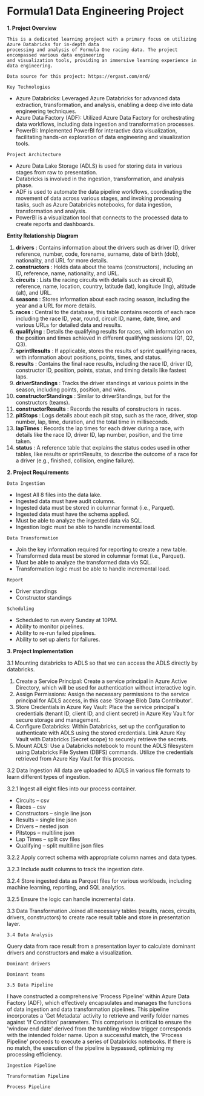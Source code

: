 # Formula1 Data Engineering Project

**1. Project Overview**

```
This is a dedicated learning project with a primary focus on utilizing Azure Databricks for in-depth data
processing and analysis of Formula One racing data. The project encompassed various data engineering
and visualization tools, providing an immersive learning experience in data engineering.
```
```
Data source for this project: https://ergast.com/mrd/
```
```
Key Technologies
```
- Azure Databricks: Leveraged Azure Databricks for advanced data extraction, transformation, and
    analysis, enabling a deep dive into data engineering techniques.
- Azure Data Factory (ADF): Utilized Azure Data Factory for orchestrating data workflows, including data
    ingestion and transformation processes.
- PowerBI: Implemented PowerBI for interactive data visualization, facilitating hands-on exploration of
    data engineering and visualization tools.

```
Project Architecture
```
- Azure Data Lake Storage (ADLS) is used for storing data in various stages from raw to presentation.
- Databricks is involved in the ingestion, transformation, and analysis phase.
- ADF is used to automate the data pipeline workflows, coordinating the movement of data across various
    stages, and invoking processing tasks, such as Azure Databricks notebooks, for data ingestion,
    transformation and analysis.
- PowerBI is a visualization tool that connects to the processed data to create reports and dashboards.


**Entity Relationship Diagram**

1. **drivers** : Contains information about the drivers such as driver ID, driver reference, number, code, forename,
    surname, date of birth (dob), nationality, and URL for more details.
2. **constructors** : Holds data about the teams (constructors), including an ID, reference, name, nationality, and
    URL.
3. **circuits** : Lists the racing circuits with details such as circuit ID, reference, name, location, country, latitude
    (lat), longitude (lng), altitude (alt), and URL.
4. **seasons** : Stores information about each racing season, including the year and a URL for more details.
5. **races** : Central to the database, this table contains records of each race including the race ID, year, round,
    circuit ID, name, date, time, and various URLs for detailed data and results.
6. **qualifying** : Details the qualifying results for races, with information on the position and times achieved in
    different qualifying sessions (Q1, Q2, Q3).
7. **sprintResults** : If applicable, stores the results of sprint qualifying races, with information about positions,
    points, times, and status.
8. **results** : Contains the final race results, including the race ID, driver ID, constructor ID, position, points, status,
    and timing details like fastest laps.
9. **driverStandings** : Tracks the driver standings at various points in the season, including points, position, and
    wins.
10. **constructorStandings** : Similar to driverStandings, but for the constructors (teams).
11. **constructorResults** : Records the results of constructors in races.
12. **pitStops** : Logs details about each pit stop, such as the race, driver, stop number, lap, time, duration, and the
    total time in milliseconds.
13. **lapTimes** : Records the lap times for each driver during a race, with details like the race ID, driver ID, lap
    number, position, and the time taken.
14. **status** : A reference table that explains the status codes used in other tables, like results or sprintResults, to
    describe the outcome of a race for a driver (e.g., finished, collision, engine failure).


**2. Project Requirements**

```
Data Ingestion
```
- Ingest All 8 files into the data lake.
- Ingested data must have audit columns.
- Ingested data must be stored in columnar format (i.e., Parquet).
- Ingested data must have the schema applied.
- Must be able to analyze the ingested data via SQL.
- Ingestion logic must be able to handle incremental load.

```
Data Transformation
```
- Join the key information required for reporting to create a new table.
- Transformed data must be stored in columnar format (i.e., Parquet).
- Must be able to analyze the transformed data via SQL.
- Transformation logic must be able to handle incremental load.

```
Report
```
- Driver standings
- Constructor standings

```
Scheduling
```
- Scheduled to run every Sunday at 10PM.
- Ability to monitor pipelines.
- Ability to re-run failed pipelines.
- Ability to set up alerts for failures.


**3. Project Implementation**

3.1 Mounting databricks to ADLS so that we can access the ADLS directly by databricks.
1. Create a Service Principal: Create a service principal in Azure Active Directory, which will be used for
    authentication without interactive login.
2. Assign Permissions: Assign the necessary permissions to the service principal for ADLS access, in this
    case 'Storage Blob Data Contributor'.
3. Store Credentials in Azure Key Vault: Place the service principal's credentials (tenant ID, client ID, and
    client secret) in Azure Key Vault for secure storage and management.
4. Configure Databricks: Within Databricks, set up the configuration to authenticate with ADLS using the
    stored credentials. Link Azure Key Vault with Databricks (Secret scope) to securely retrieve the secrets.
5. Mount ADLS: Use a Databricks notebook to mount the ADLS filesystem using Databricks File System
    (DBFS) commands. Utilize the credentials retrieved from Azure Key Vault for this process.

3.2 Data Ingestion
All data are uploaded to ADLS in various file formats to learn different types of ingestion.

3.2.1 Ingest all eight files into our process container.
- Circuits – csv
- Races – csv
- Constructors – single line json
- Results – single line json
- Drivers – nested json
- Pitstops – multiline json
- Lap Times – split csv files
- Qualifying – split multiline json files

3.2.2 Apply correct schema with appropriate column names and data types.

3.2.3 Include audit columns to track the ingestion date.

3.2.4 Store ingested data as Parquet files for various workloads, including machine learning, reporting, and SQL analytics.

3.2.5 Ensure the logic can handle incremental data.

3.3 Data Transformation
Joined all necessary tables (results, races, circuits, drivers, constructors) to create race result table and store in presentation layer.


```
3.4 Data Analysis
```
Query data from race result from a presentation layer to calculate dominant drivers and
constructors and make a visualization.

```
Dominant drivers
```
```
Dominant teams
```

```
3.5 Data Pipeline
```
I have constructed a comprehensive 'Process Pipeline' within Azure Data Factory (ADF), which
effectively encapsulates and manages the functions of data ingestion and data transformation pipelines.
This pipeline incorporates a 'Get Metadata' activity to retrieve and verify folder names against 'If Condition'
parameters. This comparison is critical to ensure the 'window end date' derived from the tumbling window
trigger corresponds with the intended folder name. Upon a successful match, the 'Process Pipeline'
proceeds to execute a series of Databricks notebooks. If there is no match, the execution of the pipeline is
bypassed, optimizing my processing efficiency.

```
Ingestion Pipeline
```
```
Transformation Pipeline
```
```
Process Pipeline
```

